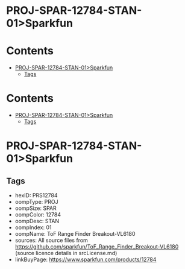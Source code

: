 
PROJ-SPAR-12784-STAN-01>Sparkfun
================================

Contents
========

* [PROJ-SPAR-12784-STAN-01>Sparkfun](#proj-spar-12784-stan-01sparkfun)
	* [Tags](#tags)

Contents
========

* [PROJ-SPAR-12784-STAN-01>Sparkfun](#proj-spar-12784-stan-01sparkfun)
	* [Tags](#tags)

# PROJ-SPAR-12784-STAN-01>Sparkfun

## Tags

- hexID: PRS12784
- oompType: PROJ
- oompSize: SPAR
- oompColor: 12784
- oompDesc: STAN
- oompIndex: 01
- oompName: ToF Range Finder Breakout-VL6180
- sources: All source files from https://github.com/sparkfun/ToF_Range_Finder_Breakout-VL6180 (source licence details in srcLicense.md)
- linkBuyPage: https://www.sparkfun.com/products/12784
